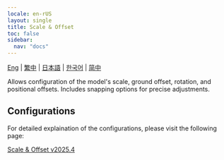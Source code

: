 ```yaml
---
locale: en-rUS
layout: single
title: Scale & Offset
toc: false
sidebar:
  nav: "docs"
---
```

[Eng](/dancexr/features/scale_n_offset) | [繁中](/tw/dancexr/features/scale_n_offset) | [日本語](/jp/dancexr/features/scale_n_offset) | [한국어](/kr/dancexr/features/scale_n_offset) | [简中](/zh/dancexr/features/scale_n_offset)

Allows configuration of the model's scale, ground offset, rotation, and positional offsets. Includes snapping options for precise adjustments.

## Configurations

For detailed explaination of the configurations, please visit the following page:

[Scale & Offset v2025.4](/dancexr/menu/2025.4/actor/scale_n_offset)

